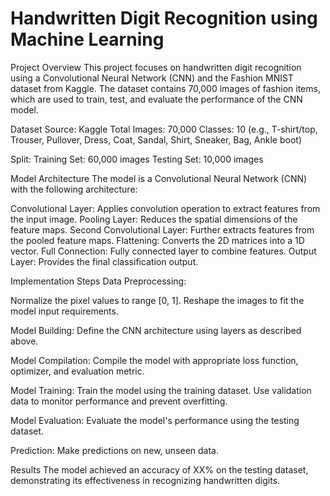 # Handwritten Digit Recognition using Machine Learning


Project Overview
This project focuses on handwritten digit recognition using a Convolutional Neural Network (CNN) and the Fashion MNIST dataset from Kaggle. The dataset contains 70,000 images of fashion items, which are used to train, test, and evaluate the performance of the CNN model.

Dataset
Source: Kaggle
Total Images: 70,000
Classes: 10 (e.g., T-shirt/top, Trouser, Pullover, Dress, Coat, Sandal, Shirt, Sneaker, Bag, Ankle boot)


Split:
Training Set: 60,000 images
Testing Set: 10,000 images


Model Architecture
The model is a Convolutional Neural Network (CNN) with the following architecture:

Convolutional Layer: Applies convolution operation to extract features from the input image.
Pooling Layer: Reduces the spatial dimensions of the feature maps.
Second Convolutional Layer: Further extracts features from the pooled feature maps.
Flattening: Converts the 2D matrices into a 1D vector.
Full Connection: Fully connected layer to combine features.
Output Layer: Provides the final classification output.


Implementation Steps
Data Preprocessing:


Normalize the pixel values to range [0, 1].
Reshape the images to fit the model input requirements.


Model Building:
Define the CNN architecture using layers as described above.


Model Compilation:
Compile the model with appropriate loss function, optimizer, and evaluation metric.


Model Training:
Train the model using the training dataset.
Use validation data to monitor performance and prevent overfitting.


Model Evaluation:
Evaluate the model's performance using the testing dataset.


Prediction:
Make predictions on new, unseen data.


Results
The model achieved an accuracy of XX% on the testing dataset, demonstrating its effectiveness in recognizing handwritten digits.
